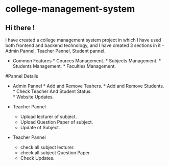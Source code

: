 # college-management-system
## Hi there !
I have created a college management system project in which I have used both frontend and backend technology, and  I have created 3 sections in it -Admin Pannel, Teacher Pannel, Student pannel.

* Common Features 
      * Cources Management.
      * Subjects Management.
      * Students Management.
      * Faculties Management.
  
#Pannel Details
  
* Admin Pannel
      * Add and Remove Teahers.
      * Add and Remove Students.
      * Check Teacher And Student Status.  
      * Website Updates.

 * Teacher Pannel
      * Upload lecturer of subject.
      * Upload Question Paper of subject.
      * Update of Subject.  
     
 * Teacher Pannel
      * check all subject lecturer.
      * check all subject Question Paper.
      * Check Updates. 
   

